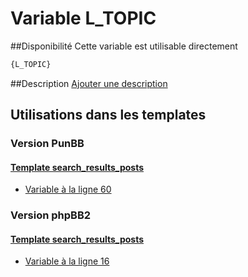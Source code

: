 # Variable L_TOPIC

##Disponibilité
Cette variable est utilisable directement

```html
{L_TOPIC}
```

##Description
[Ajouter une description](https://fa-tvars.appspot.com/var/L_TOPIC)

## Utilisations dans les templates

### Version PunBB

#### [Template search_results_posts](punbb/search_results_posts.md#readme)
* [Variable &agrave; la ligne 60](../punbb/search_results_posts.tpl#L60)

### Version phpBB2

#### [Template search_results_posts](subsilver/search_results_posts.md#readme)
* [Variable &agrave; la ligne 16](../subsilver/search_results_posts.tpl#L16)